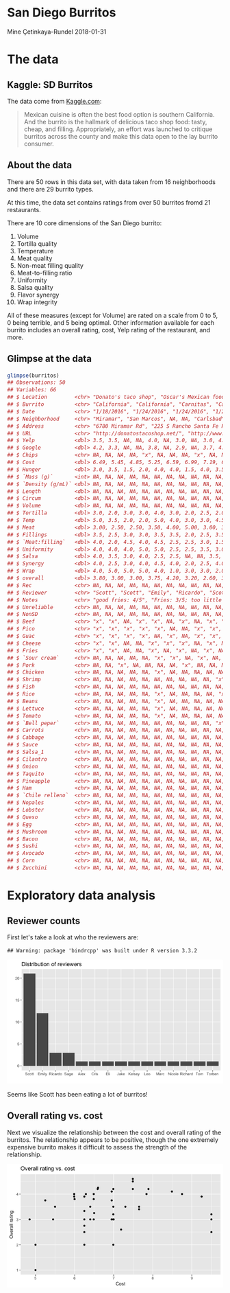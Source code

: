 San Diego Burritos
================
Mine Çetinkaya-Rundel
2018-01-31

The data
========

Kaggle: SD Burritos
-------------------

The data come from [Kaggle.com](https://www.kaggle.com/srcole/burritos-in-san-diego):

> Mexican cuisine is often the best food option is southern California. And the burrito is the hallmark of delicious taco shop food: tasty, cheap, and filling. Appropriately, an effort was launched to critique burritos across the county and make this data open to the lay burrito consumer.

About the data
--------------

There are 50 rows in this data set, with data taken from 16 neighborhoods and there are 29 burrito types.

At this time, the data set contains ratings from over 50 burritos fromd 21 restaurants.

There are 10 core dimensions of the San Diego burrito:

1.  Volume
2.  Tortilla quality
3.  Temperature
4.  Meat quality
5.  Non-meat filling quality
6.  Meat-to-filling ratio
7.  Uniformity
8.  Salsa quality
9.  Flavor synergy
10. Wrap integrity

All of these measures (except for Volume) are rated on a scale from 0 to 5, 0 being terrible, and 5 being optimal. Other information available for each burrito includes an overall rating, cost, Yelp rating of the restaurant, and more.

Glimpse at the data
-------------------

``` r
glimpse(burritos)
## Observations: 50
## Variables: 66
## $ Location         <chr> "Donato's taco shop", "Oscar's Mexican food",...
## $ Burrito          <chr> "California", "California", "Carnitas", "Carn...
## $ Date             <chr> "1/18/2016", "1/24/2016", "1/24/2016", "1/24/...
## $ Neighborhood     <chr> "Miramar", "San Marcos", NA, NA, "Carlsbad", ...
## $ Address          <chr> "6780 Miramar Rd", "225 S Rancho Santa Fe Rd"...
## $ URL              <chr> "http://donatostacoshop.net/", "http://www.ye...
## $ Yelp             <dbl> 3.5, 3.5, NA, NA, 4.0, NA, 3.0, NA, 3.0, 4.0,...
## $ Google           <dbl> 4.2, 3.3, NA, NA, 3.8, NA, 2.9, NA, 3.7, 4.1,...
## $ Chips            <chr> NA, NA, NA, NA, "x", NA, NA, NA, "x", NA, NA,...
## $ Cost             <dbl> 6.49, 5.45, 4.85, 5.25, 6.59, 6.99, 7.19, 6.9...
## $ Hunger           <dbl> 3.0, 3.5, 1.5, 2.0, 4.0, 4.0, 1.5, 4.0, 3.5, ...
## $ `Mass (g)`       <int> NA, NA, NA, NA, NA, NA, NA, NA, NA, NA, NA, N...
## $ `Density (g/mL)` <dbl> NA, NA, NA, NA, NA, NA, NA, NA, NA, NA, NA, N...
## $ Length           <dbl> NA, NA, NA, NA, NA, NA, NA, NA, NA, NA, NA, N...
## $ Circum           <dbl> NA, NA, NA, NA, NA, NA, NA, NA, NA, NA, NA, N...
## $ Volume           <dbl> NA, NA, NA, NA, NA, NA, NA, NA, NA, NA, NA, N...
## $ Tortilla         <dbl> 3.0, 2.0, 3.0, 3.0, 4.0, 3.0, 2.0, 2.5, 2.0, ...
## $ Temp             <dbl> 5.0, 3.5, 2.0, 2.0, 5.0, 4.0, 3.0, 3.0, 4.5, ...
## $ Meat             <dbl> 3.00, 2.50, 2.50, 3.50, 4.00, 5.00, 3.00, 3.0...
## $ Fillings         <dbl> 3.5, 2.5, 3.0, 3.0, 3.5, 3.5, 2.0, 2.5, 3.5, ...
## $ `Meat:filling`   <dbl> 4.0, 2.0, 4.5, 4.0, 4.5, 2.5, 2.5, 3.0, 1.5, ...
## $ Uniformity       <dbl> 4.0, 4.0, 4.0, 5.0, 5.0, 2.5, 2.5, 3.5, 3.0, ...
## $ Salsa            <dbl> 4.0, 3.5, 3.0, 4.0, 2.5, 2.5, NA, NA, 3.5, 1....
## $ Synergy          <dbl> 4.0, 2.5, 3.0, 4.0, 4.5, 4.0, 2.0, 2.5, 4.0, ...
## $ Wrap             <dbl> 4.0, 5.0, 5.0, 5.0, 4.0, 1.0, 3.0, 3.0, 2.0, ...
## $ overall          <dbl> 3.80, 3.00, 3.00, 3.75, 4.20, 3.20, 2.60, 3.0...
## $ Rec              <chr> NA, NA, NA, NA, NA, NA, NA, NA, NA, NA, NA, N...
## $ Reviewer         <chr> "Scott", "Scott", "Emily", "Ricardo", "Scott"...
## $ Notes            <chr> "good fries: 4/5", "Fries: 3/5; too little me...
## $ Unreliable       <chr> NA, NA, NA, NA, NA, NA, NA, NA, NA, NA, NA, N...
## $ NonSD            <chr> NA, NA, NA, NA, NA, NA, NA, NA, NA, NA, NA, N...
## $ Beef             <chr> "x", "x", NA, "x", "x", NA, "x", NA, "x", "x"...
## $ Pico             <chr> "x", "x", "x", "x", "x", NA, NA, "x", "x", "x...
## $ Guac             <chr> "x", "x", "x", "x", NA, "x", NA, "x", "x", "x...
## $ Cheese           <chr> "x", "x", NA, NA, "x", "x", "x", NA, "x", NA,...
## $ Fries            <chr> "x", "x", NA, NA, "x", NA, "x", NA, "x", NA, ...
## $ `Sour cream`     <chr> NA, NA, NA, NA, NA, "x", "x", NA, "x", NA, NA...
## $ Pork             <chr> NA, NA, "x", NA, NA, NA, NA, "x", NA, NA, NA,...
## $ Chicken          <chr> NA, NA, NA, NA, NA, "x", NA, NA, NA, NA, NA, ...
## $ Shrimp           <chr> NA, NA, NA, NA, NA, NA, NA, NA, NA, NA, "x", ...
## $ Fish             <chr> NA, NA, NA, NA, NA, NA, NA, NA, NA, NA, NA, N...
## $ Rice             <chr> NA, NA, NA, NA, NA, "x", NA, NA, NA, NA, "x",...
## $ Beans            <chr> NA, NA, NA, NA, NA, "x", NA, NA, NA, NA, NA, ...
## $ Lettuce          <chr> NA, NA, NA, NA, NA, "x", NA, NA, NA, NA, NA, ...
## $ Tomato           <chr> NA, NA, NA, NA, NA, "x", NA, NA, NA, NA, NA, ...
## $ `Bell peper`     <chr> NA, NA, NA, NA, NA, NA, NA, NA, NA, NA, "x", ...
## $ Carrots          <chr> NA, NA, NA, NA, NA, NA, NA, NA, NA, NA, NA, "...
## $ Cabbage          <chr> NA, NA, NA, NA, NA, NA, NA, NA, NA, NA, NA, N...
## $ Sauce            <chr> NA, NA, NA, NA, NA, NA, NA, NA, NA, NA, NA, N...
## $ Salsa_1          <chr> NA, NA, NA, NA, NA, NA, NA, NA, NA, NA, NA, N...
## $ Cilantro         <chr> NA, NA, NA, NA, NA, NA, NA, NA, NA, NA, NA, N...
## $ Onion            <chr> NA, NA, NA, NA, NA, NA, NA, NA, NA, NA, NA, N...
## $ Taquito          <chr> NA, NA, NA, NA, NA, NA, NA, NA, NA, NA, NA, N...
## $ Pineapple        <chr> NA, NA, NA, NA, NA, NA, NA, NA, NA, NA, NA, N...
## $ Ham              <chr> NA, NA, NA, NA, NA, NA, NA, NA, NA, NA, NA, N...
## $ `Chile relleno`  <chr> NA, NA, NA, NA, NA, NA, NA, NA, NA, NA, NA, N...
## $ Nopales          <chr> NA, NA, NA, NA, NA, NA, NA, NA, NA, NA, NA, N...
## $ Lobster          <chr> NA, NA, NA, NA, NA, NA, NA, NA, NA, NA, NA, N...
## $ Queso            <chr> NA, NA, NA, NA, NA, NA, NA, NA, NA, NA, NA, N...
## $ Egg              <chr> NA, NA, NA, NA, NA, NA, NA, NA, NA, NA, NA, N...
## $ Mushroom         <chr> NA, NA, NA, NA, NA, NA, NA, NA, NA, NA, NA, N...
## $ Bacon            <chr> NA, NA, NA, NA, NA, NA, NA, NA, NA, NA, NA, N...
## $ Sushi            <chr> NA, NA, NA, NA, NA, NA, NA, NA, NA, NA, NA, N...
## $ Avocado          <chr> NA, NA, NA, NA, NA, NA, NA, NA, NA, NA, NA, N...
## $ Corn             <chr> NA, NA, NA, NA, NA, NA, NA, NA, NA, NA, NA, N...
## $ Zucchini         <chr> NA, NA, NA, NA, NA, NA, NA, NA, NA, NA, NA, N...
```

Exploratory data analysis
=========================

Reviewer counts
---------------

First let's take a look at who the reviewers are:

    ## Warning: package 'bindrcpp' was built under R version 3.3.2

![Frequency Distribution of Reviewers](sd-burritos_files/figure-markdown_github-ascii_identifiers/dist%20prep%20and%20plot%20of%20reviewers%20in%20one%20step-1.png)

Seems like Scott has been eating a lot of burritos!

Overall rating vs. cost
-----------------------

Next we visualize the relationship between the cost and overall rating of the burritos. The relationship appears to be positive, though the one extremely expensive burrito makes it difficult to assess the strength of the relationship.

![](sd-burritos_files/figure-markdown_github-ascii_identifiers/Rating%20vs%20Cost%20plot-1.png)
